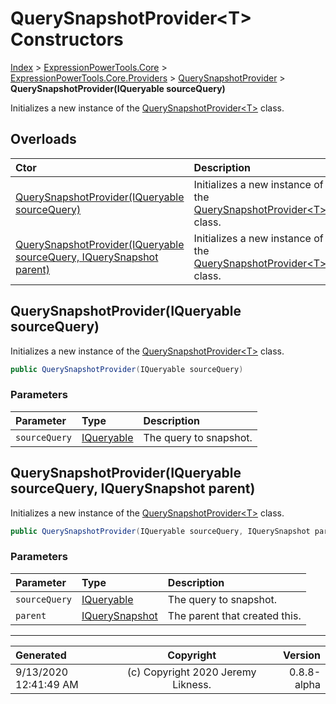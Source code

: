 ﻿# QuerySnapshotProvider&lt;T> Constructors

[Index](../index.md) > [ExpressionPowerTools.Core](ExpressionPowerTools.Core.a.md) > [ExpressionPowerTools.Core.Providers](ExpressionPowerTools.Core.Providers.n.md) > [QuerySnapshotProvider<T>](ExpressionPowerTools.Core.Providers.QuerySnapshotProvider`1.cs.md) > **QuerySnapshotProvider(IQueryable sourceQuery)**

Initializes a new instance of the [QuerySnapshotProvider&lt;T>](ExpressionPowerTools.Core.Providers.QuerySnapshotProvider`1.cs.md) class.

## Overloads

| Ctor | Description |
| :-- | :-- |
| [QuerySnapshotProvider(IQueryable sourceQuery)](#querysnapshotprovideriqueryable-sourcequery) | Initializes a new instance of the [QuerySnapshotProvider&lt;T>](ExpressionPowerTools.Core.Providers.QuerySnapshotProvider`1.cs.md) class. |
| [QuerySnapshotProvider(IQueryable sourceQuery, IQuerySnapshot parent)](#querysnapshotprovideriqueryable-sourcequery-iquerysnapshot-parent) | Initializes a new instance of the [QuerySnapshotProvider&lt;T>](ExpressionPowerTools.Core.Providers.QuerySnapshotProvider`1.cs.md) class. |

## QuerySnapshotProvider(IQueryable sourceQuery)

Initializes a new instance of the [QuerySnapshotProvider&lt;T>](ExpressionPowerTools.Core.Providers.QuerySnapshotProvider`1.cs.md) class.

```csharp
public QuerySnapshotProvider(IQueryable sourceQuery)
```

### Parameters

| Parameter | Type | Description |
| :-- | :-- | :-- |
| `sourceQuery` | [IQueryable](https://docs.microsoft.com/dotnet/api/system.linq.iqueryable) | The query to snapshot. |



## QuerySnapshotProvider(IQueryable sourceQuery, IQuerySnapshot parent)

Initializes a new instance of the [QuerySnapshotProvider&lt;T>](ExpressionPowerTools.Core.Providers.QuerySnapshotProvider`1.cs.md) class.

```csharp
public QuerySnapshotProvider(IQueryable sourceQuery, IQuerySnapshot parent)
```

### Parameters

| Parameter | Type | Description |
| :-- | :-- | :-- |
| `sourceQuery` | [IQueryable](https://docs.microsoft.com/dotnet/api/system.linq.iqueryable) | The query to snapshot. |
| `parent` | [IQuerySnapshot](ExpressionPowerTools.Core.Signatures.IQuerySnapshot.i.md) | The parent that created this. |



---

| Generated | Copyright | Version |
| :-- | :-: | --: |
| 9/13/2020 12:41:49 AM | (c) Copyright 2020 Jeremy Likness. | 0.8.8-alpha |
